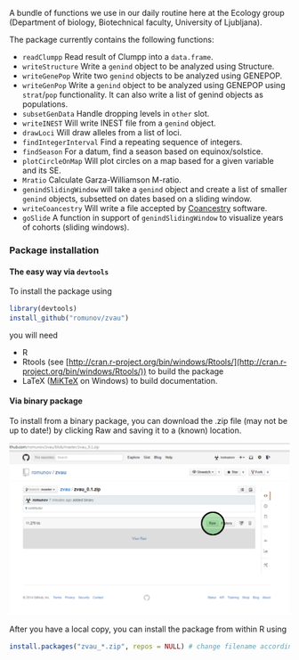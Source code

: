 A bundle of functions we use in our daily routine here at the Ecology group (Department of biology, Biotechnical faculty, University of Ljubljana).

The package currently contains the following functions:

* `readClumpp` Read result of Clumpp into a `data.frame`.
* `writeStructure` Write a `genind` object to be analyzed using Structure.
* `writeGenePop` Write two `genind` objects to be analyzed using GENEPOP.
* `writeGenPop` Write a `genind` object to be analyzed using GENEPOP using `strat`/`pop` functionality. It can also write a list of genind objects as populations.
* `subsetGenData` Handle dropping levels in `other` slot.
* `writeINEST` Will write INEST file from a `genind` object.
* `drawLoci` Will draw alleles from a list of loci.
* `findIntegerInterval` Find a repeating sequence of integers.
* `findSeason` For a datum, find a season based on equinox/solstice.
* `plotCircleOnMap` Will plot circles on a map based for a given variable and its SE.
* `Mratio` Calculate Garza-Williamson M-ratio.
* `genindSlidingWindow` will take a `genind` object and create a list of smaller `genind` objects, subsetted on dates
based on a sliding window.
* `writeCoancestry` Will write a file accepted by [Coancestry](http://www.zsl.org/science/software/coancestry) software.
* `goSlide` A function in support of `genindSlidingWindow` to visualize years of cohorts (sliding windows).

### Package installation
#### The easy way via `devtools`

To install the package using

```r
library(devtools)
install_github("romunov/zvau")
```

you will need

* R
* Rtools (see [http://cran.r-project.org/bin/windows/Rtools/](http://cran.r-project.org/bin/windows/Rtools/)) to build the package
* LaTeX ([MiKTeX](http://miktex.org/download) on Windows) to build documentation.

#### Via binary package
To install from a binary package, you can download the .zip file (may not be up to date!) by clicking Raw and saving it to a (known) location.

![How to download a zip file from a repository](./images/download_raw.png)

After you have a local copy, you can install the package from within R using

```r
install.packages("zvau_*.zip", repos = NULL) # change filename according to the version
```